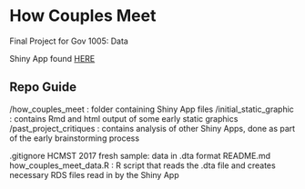 # How Couples Meet

Final Project for Gov 1005: Data

Shiny App found [HERE](https://shivi-a.shinyapps.io/how_couples_meet/)

Repo Guide
------
/how_couples_meet : folder containing Shiny App files
/initial_static_graphic : contains Rmd and html output of some early static graphics
/past_project_critiques : contains analysis of other Shiny Apps, done as part of the early brainstorming process

.gitignore
HCMST 2017 fresh sample: data in .dta format
README.md
how_couples_meet_data.R : R script that reads the .dta file and creates necessary RDS files read in by the Shiny App


